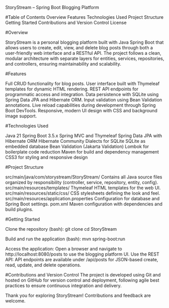 StoryStream – Spring Boot Blogging Platform

#Table of Contents
Overview
Features
Technologies Used
Project Structure
Getting Started
Contributions and Version Control
License


#Overview

StoryStream is a personal blogging platform built with Java Spring Boot that allows users to create, edit, view, and delete blog posts through both a user-friendly web interface and a RESTful API. The project follows a clean, modular architecture with separate layers for entities, services, repositories, and controllers, ensuring maintainability and scalability.


#Features

Full CRUD functionality for blog posts.
User interface built with Thymeleaf templates for dynamic HTML rendering.
REST API endpoints for programmatic access and integration.
Data persistence with SQLite using Spring Data JPA and Hibernate ORM.
Input validation using Bean Validation annotations.
Live reload capabilities during development through Spring Boot DevTools.
Responsive, modern UI design with CSS and background image support.


#Technologies Used

Java 21
Spring Boot 3.5.x
Spring MVC and Thymeleaf
Spring Data JPA with Hibernate ORM
Hibernate Community Dialects for SQLite
SQLite as embedded database
Bean Validation (Jakarta Validation)
Lombok for boilerplate code reduction
Maven for build and dependency management
CSS3 for styling and responsive design


#Project Structure

src/main/java/com/storystream/StoryStream/
Contains all Java source files organized by responsibility (controller, service, repository, entity, config).
src/main/resources/templates/
Thymeleaf HTML templates for the web UI.
src/main/resources/static/css/
CSS stylesheets defining the look and feel.
src/main/resources/application.properties
Configuration for database and Spring Boot settings.
pom.xml
Maven configuration with dependencies and build plugins.


#Getting Started

Clone the repository (bash):
git clone <repository-url>
cd StoryStream


Build and run the application (bash):
mvn spring-boot:run

Access the application:
Open a browser and navigate to http://localhost:8080/posts to use the blogging platform UI.
Use the REST API:
API endpoints are available under /api/posts for JSON-based create, read, update, and delete operations.


#Contributions and Version Control
The project is developed using Git and hosted on GitHub for version control and deployment, following agile best practices to ensure continuous integration and delivery.

Thank you for exploring StoryStream! Contributions and feedback are welcome.
